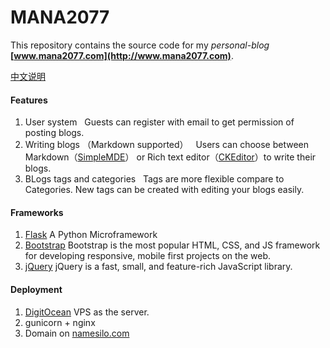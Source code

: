 MANA2077
=======================

This repository contains the source code for my *personal-blog* **[www.mana2077.com](http://www.mana2077.com)**.

[中文说明](https://github.com/chidaobanjiu/mana2077/wiki/MANA2077.com-%E4%B8%AD%E6%96%87%E8%AF%B4%E6%98%8E)

#### Features

1. User system
   Guests can register with email to get permission of posting blogs.
2. Writing blogs （Markdown supported）
   Users can choose between Markdown（[SimpleMDE]） or Rich text editor（[CKEditor]）to write their blogs.
3. BLogs tags and categories
   Tags are more flexible compare to Categories. New tags can be created with editing your blogs easily.
   
#### Frameworks

1. [Flask]  A Python Microframework
2. [Bootstrap]  Bootstrap is the most popular HTML, CSS, and JS framework 
   for developing responsive, mobile first projects on the web.
3. [jQuery]  jQuery is a fast, small, and feature-rich JavaScript library.

#### Deployment

1. [DigitOcean] VPS as the server.
2. gunicorn + nginx
3. Domain on [namesilo.com]


[Flask]:         http://flask.pocoo.org/
[Bootstrap]:     http://getbootstrap.com/
[jQuery]:        https://jquery.com/
[DigitOcean]:    https://m.do.co/c/00276e485cb5
[namesilo.com]:  https://www.namesilo.com/
[SimpleMDE]:     https://simplemde.com/
[CKEditor]:      http://ckeditor.com/
